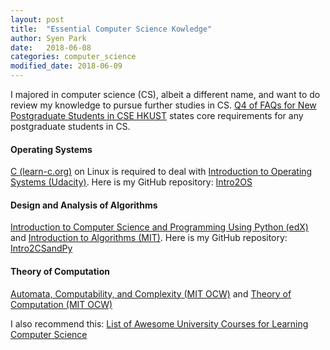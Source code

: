 ```yaml
---
layout: post
title:  "Essential Computer Science Kowledge"
author: Syen Park
date:   2018-06-08
categories: computer_science
modified_date: 2018-06-09
---
```


I majored in computer science (CS), albeit a different name, and want to do review my knowledge to pursue further studies in CS. [Q4 of FAQs for New Postgraduate Students in CSE HKUST](https://www.cse.ust.hk/pg/newStudents/#preparation) states core requirements for any postgraduate students in CS.

#### __Operating Systems__
[C (learn-c.org)](http://www.learn-c.org/) on Linux is required to deal with [Introduction to Operating Systems (Udacity)](https://www.udacity.com/course/introduction-to-operating-systems--ud923). Here is my GitHub repository: [Intro2OS](https://github.com/syenpark/Intro2OS)

#### __Design and Analysis of Algorithms__
[Introduction to Computer Science and Programming Using Python
 (edX)](https://courses.edx.org/courses/course-v1:MITx+6.00.1x+2T2017_2/course/) and [Introduction to Algorithms (MIT)](https://courses.csail.mit.edu/6.006/fall11/notes.shtml). Here is my GitHub repository: [Intro2CSandPy](https://github.com/syenpark/Intro2CSandPy)

#### __Theory of Computation__
[Automata, Computability, and Complexity (MIT OCW)](https://ocw.mit.edu/courses/electrical-engineering-and-computer-science/6-045j-automata-computability-and-complexity-spring-2011/) and [Theory of Computation (MIT OCW)](https://ocw.mit.edu/courses/mathematics/18-404j-theory-of-computation-fall-2006/)

I also recommend this: [List of Awesome University Courses for Learning Computer Science](https://github.com/prakhar1989/awesome-courses#introduction-to-cs)
